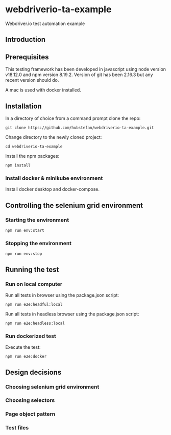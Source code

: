 # webdriverio-ta-example
Webdriver.io test automation example

## Introduction



## Prerequisites

This testing framework has been developed in javascript using node version v18.12.0 and npm version 8.19.2.
Version of git has been 2.16.3 but any recent version should do.

A mac is used with docker installed.


## Installation

In a directory of choice from a command prompt clone the repo:
```
git clone https://github.com/hubstefan/webdriverio-ta-example.git
```

Change directory to the newly cloned project:
```
cd webdriverio-ta-example
```

Install the npm packages:
```
npm install
```
### Install docker & minikube environment
Install docker desktop and docker-compose.

## Controlling the selenium grid environment
### Starting the environment
```
npm run env:start
```

### Stopping the environment
```
npm run env:stop
```


## Running the test

### Run on local computer

Run all tests in browser using the package.json script:
```
npm run e2e:headful:local
```

Run all tests in headless browser using the package.json script:
```
npm run e2e:headless:local
```
### Run dockerized test 

Execute the test:
```
npm run e2e:docker
```

## Design decisions

### Choosing selenium grid environment

### Choosing selectors

### Page object pattern

### Test files


